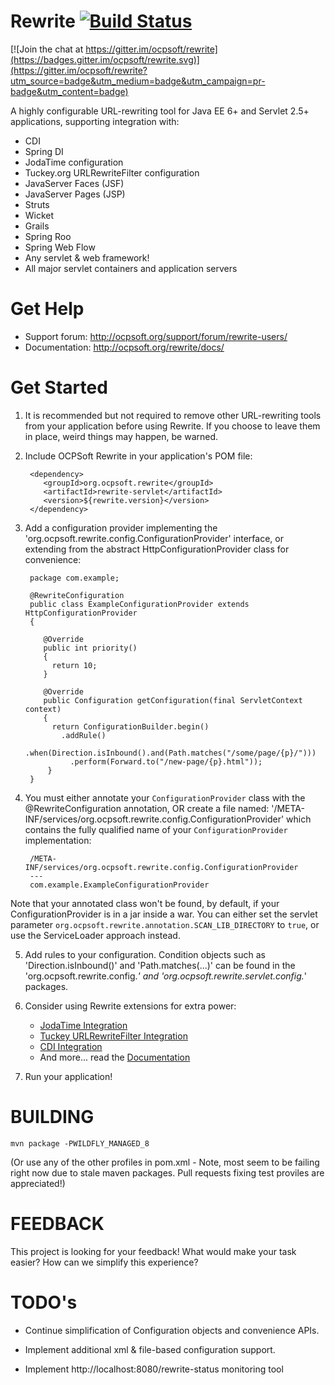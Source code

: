 Rewrite [![Build Status](https://travis-ci.org/ocpsoft/rewrite.svg?branch=master)](https://travis-ci.org/ocpsoft/rewrite)
=================================================

[![Join the chat at https://gitter.im/ocpsoft/rewrite](https://badges.gitter.im/ocpsoft/rewrite.svg)](https://gitter.im/ocpsoft/rewrite?utm_source=badge&utm_medium=badge&utm_campaign=pr-badge&utm_content=badge)

A highly configurable URL-rewriting tool for Java EE 6+ and Servlet 2.5+ applications, supporting integration with:

 * CDI
 * Spring DI
 * JodaTime configuration
 * Tuckey.org URLRewriteFilter configuration
 * JavaServer Faces (JSF)
 * JavaServer Pages (JSP)
 * Struts
 * Wicket
 * Grails
 * Spring Roo
 * Spring Web Flow
 * Any servlet & web framework!
 * All major servlet containers and application servers

Get Help
==========
 * Support forum: http://ocpsoft.org/support/forum/rewrite-users/
 * Documentation: http://ocpsoft.org/rewrite/docs/

Get Started
==========

1. It is recommended but not required to remove other URL-rewriting tools from your application before using Rewrite. If you choose to leave them in place, weird things may happen, be warned.

2. Include OCPSoft Rewrite in your application's POM file:

        <dependency>
           <groupId>org.ocpsoft.rewrite</groupId>
           <artifactId>rewrite-servlet</artifactId>
           <version>${rewrite.version}</version>
        </dependency>

3. Add a configuration provider implementing the 'org.ocpsoft.rewrite.config.ConfigurationProvider' interface, or extending from the abstract HttpConfigurationProvider class for convenience:

        package com.example;
        
        @RewriteConfiguration
        public class ExampleConfigurationProvider extends HttpConfigurationProvider
        {
	    
           @Override
           public int priority()
           {
             return 10;
           }
    
           @Override
           public Configuration getConfiguration(final ServletContext context)
           {
             return ConfigurationBuilder.begin()
               .addRule()
                 .when(Direction.isInbound().and(Path.matches("/some/page/{p}/")))
                 .perform(Forward.to("/new-page/{p}.html"));
            }
        }

4. You must either annotate your `ConfigurationProvider` class with the @RewriteConfiguration annotation, OR create a file named: '/META-INF/services/org.ocpsoft.rewrite.config.ConfigurationProvider' which contains the fully qualified name of your `ConfigurationProvider` implementation:

        /META-INF/services/org.ocpsoft.rewrite.config.ConfigurationProvider
        ---
        com.example.ExampleConfigurationProvider

Note that your annotated class won't be found, by default, if your ConfigurationProvider is in a jar inside a war. You can either set the servlet parameter `org.ocpsoft.rewrite.annotation.SCAN_LIB_DIRECTORY` to `true`, or use the ServiceLoader approach instead.

5. Add rules to your configuration. Condition objects such as 'Direction.isInbound()' and 'Path.matches(...)' can be found in the 'org.ocpsoft.rewrite.config.*' and 'org.ocpsoft.rewrite.servlet.config.*' packages.

6. Consider using Rewrite extensions for extra power:
   * [JodaTime Integration](https://github.com/ocpsoft/rewrite/tree/master/config-jodatime)
   * [Tuckey URLRewriteFilter Integration](https://github.com/ocpsoft/rewrite/tree/master/config-tuckey)
   * [CDI Integration](https://github.com/ocpsoft/rewrite/tree/master/integration-cdi)
   * And more... read the [Documentation](http://ocpsoft.org/rewrite/docs/)

7. Run your application!

BUILDING
========
```
mvn package -PWILDFLY_MANAGED_8
```
(Or use any of the other profiles in pom.xml - Note, most seem to be failing right now due to stale maven packages. Pull requests fixing test proviles are appreciated!)

FEEDBACK
========

This project is looking for your feedback! What would make your task easier? How can we simplify this experience?

TODO's
======

 * Continue simplification of Configuration objects and convenience APIs. 

 * Implement additional xml & file-based configuration support.

 * Implement http://localhost:8080/rewrite-status monitoring tool
